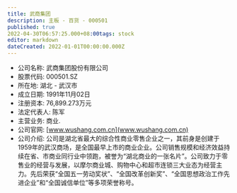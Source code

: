 ```yaml
---
title: 武商集团
description: 主板 - 百货 - 000501
published: true
2022-04-30T06:57:25.000+08:00tags: stock
editor: markdown
dateCreated: 2022-01-01T00:00:00.000Z
---
```


- 公司名称: 武商集团股份有限公司
- 股票代码: 000501.SZ
- 所在地: 湖北 - 武汉市
- 成立日期: 1991年11月02日
- 注册资本: 76,899.273万元
- 法定代表人: 陈军
- 主营业务: 商业.
- 公司官网: [www.wushang.com.cn](www.wushang.com.cn)
- 公司介绍: 公司是湖北省最大的综合性商业零售企业之一，其前身是创建于1959年的武汉商场，是全国最早上市的商业企业。公司销售规模和经济效益持续在省、市商业同行业中领跑，被誉为“湖北商业的一张名片”。公司致力于零售业的经营与发展，以摩尔商业城、购物中心和超市连锁三大业态为经营主力。先后荣获“全国五一劳动奖状”、“全国改革创新奖”、“全国思想政治工作先进企业”和“全国诚信单位”等多项荣誉称号。


